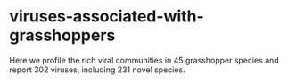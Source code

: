 # viruses-associated-with-grasshoppers
Here we profile the rich viral communities in 45 grasshopper species and report 302 viruses, including 231 novel species.
